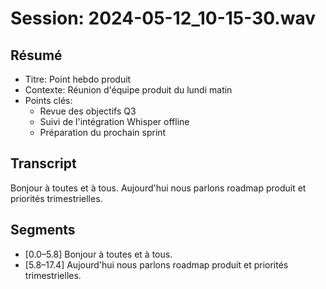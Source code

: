 # Session: 2024-05-12_10-15-30.wav

## Résumé
- Titre: Point hebdo produit
- Contexte: Réunion d'équipe produit du lundi matin
- Points clés:
  - Revue des objectifs Q3
  - Suivi de l'intégration Whisper offline
  - Préparation du prochain sprint

## Transcript
Bonjour à toutes et à tous. Aujourd'hui nous parlons roadmap produit et priorités trimestrielles.

## Segments
- [0.0–5.8] Bonjour à toutes et à tous.
- [5.8–17.4] Aujourd'hui nous parlons roadmap produit et priorités trimestrielles.
